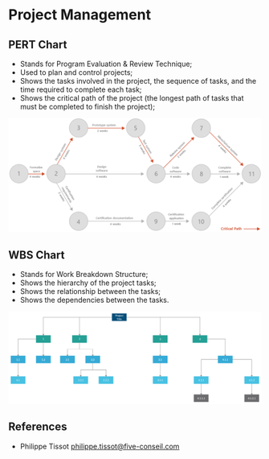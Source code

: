 # Project Management

## PERT Chart

- Stands for Program Evaluation & Review Technique;
- Used to plan and control projects;
- Shows the tasks involved in the project, the sequence of tasks, and the time 
  required to complete each task;
- Shows the critical path of the project (the longest path of tasks that must be 
  completed to finish the project);

![PERT Chart](../.gitbook/assets/soft-skills/project-management/pert-chart.png)   

## WBS Chart

- Stands for Work Breakdown Structure;
- Shows the hierarchy of the project tasks;
- Shows the relationship between the tasks;
- Shows the dependencies between the tasks.

![WBS Chart](../.gitbook/assets/soft-skills/project-management/wbs-chart.png)

## References

- Philippe Tissot [philippe.tissot@five-conseil.com](mailto:philippe.tissot@five-conseil.com)
